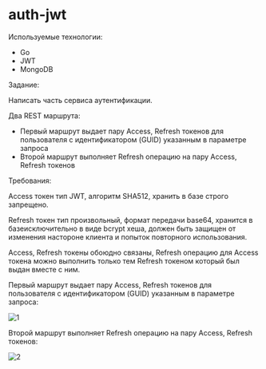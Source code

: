 # auth-jwt

Используемые технологии:

- Go 
- JWT 
- MongoDB

Задание:

Написать часть сервиса аутентификации.

Два REST маршрута:
- Первый маршрут выдает пару Access, Refresh токенов для пользователя с идентификатором (GUID) указанным в параметре запроса
- Второй маршрут выполняет Refresh операцию на пару Access, Refresh токенов

Требования:

Access токен тип JWT, алгоритм SHA512, хранить в базе строго запрещено.

Refresh токен тип произвольный, формат передачи base64, хранится в базеисключительно в виде bcrypt хеша, должен быть защищен от изменения настороне клиента и попыток повторного использования.

Access, Refresh токены обоюдно связаны, Refresh операцию для Access токена можно выполнить только тем Refresh токеном который был выдан вместе с ним.


Первый маршрут выдает пару Access, Refresh токенов для пользователя с идентификатором (GUID) указанным в параметре запроса:

![1](https://github.com/prostraction/auth-jwt/assets/47314760/480cbc83-8d38-418b-a95b-8ae7006ad0b8)

Второй маршрут выполняет Refresh операцию на пару Access, Refresh токенов:

![2](https://github.com/prostraction/auth-jwt/assets/47314760/21c8b2fc-eb53-4bf4-b773-27919cbe460e)
